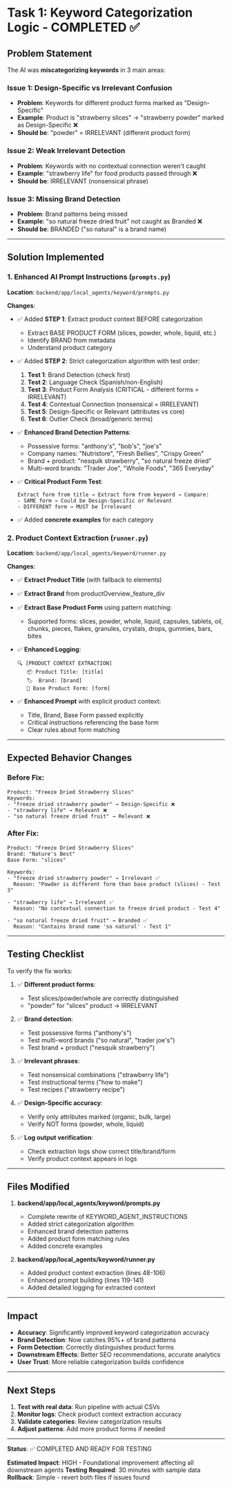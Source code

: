 # Task 1: Keyword Categorization Logic - COMPLETED ✅

## Problem Statement

The AI was **miscategorizing keywords** in 3 main areas:

### Issue 1: Design-Specific vs Irrelevant Confusion

- **Problem**: Keywords for different product forms marked as "Design-Specific"
- **Example**: Product is "strawberry slices" → "strawberry powder" marked as Design-Specific ❌
- **Should be**: "powder" = IRRELEVANT (different product form)

### Issue 2: Weak Irrelevant Detection

- **Problem**: Keywords with no contextual connection weren't caught
- **Example**: "strawberry life" for food products passed through ❌
- **Should be**: IRRELEVANT (nonsensical phrase)

### Issue 3: Missing Brand Detection

- **Problem**: Brand patterns being missed
- **Example**: "so natural freeze dried fruit" not caught as Branded ❌
- **Should be**: BRANDED ("so natural" is a brand name)

---

## Solution Implemented

### 1. Enhanced AI Prompt Instructions (`prompts.py`)

**Location**: `backend/app/local_agents/keyword/prompts.py`

**Changes**:

- ✅ Added **STEP 1**: Extract product context BEFORE categorization

  - Extract BASE PRODUCT FORM (slices, powder, whole, liquid, etc.)
  - Identify BRAND from metadata
  - Understand product category

- ✅ Added **STEP 2**: Strict categorization algorithm with test order:

  1. **Test 1**: Brand Detection (check first)
  2. **Test 2**: Language Check (Spanish/non-English)
  3. **Test 3**: Product Form Analysis (CRITICAL - different forms = IRRELEVANT)
  4. **Test 4**: Contextual Connection (nonsensical = IRRELEVANT)
  5. **Test 5**: Design-Specific or Relevant (attributes vs core)
  6. **Test 6**: Outlier Check (broad/generic terms)

- ✅ **Enhanced Brand Detection Patterns**:

  - Possessive forms: "anthony's", "bob's", "joe's"
  - Company names: "Nutristore", "Fresh Bellies", "Crispy Green"
  - Brand + product: "nesquik strawberry", "so natural freeze dried"
  - Multi-word brands: "Trader Joe", "Whole Foods", "365 Everyday"

- ✅ **Critical Product Form Test**:

  ```
  Extract form from title → Extract form from keyword → Compare:
  - SAME form → Could be Design-Specific or Relevant
  - DIFFERENT form → MUST be Irrelevant
  ```

- ✅ Added **concrete examples** for each category

### 2. Product Context Extraction (`runner.py`)

**Location**: `backend/app/local_agents/keyword/runner.py`

**Changes**:

- ✅ **Extract Product Title** (with fallback to elements)
- ✅ **Extract Brand** from productOverview_feature_div
- ✅ **Extract Base Product Form** using pattern matching:

  - Supported forms: slices, powder, whole, liquid, capsules, tablets, oil, chunks, pieces, flakes, granules, crystals, drops, gummies, bars, bites

- ✅ **Enhanced Logging**:

  ```
  🔍 [PRODUCT CONTEXT EXTRACTION]
     📦 Product Title: [title]
     🏷️  Brand: [brand]
     📐 Base Product Form: [form]
  ```

- ✅ **Enhanced Prompt** with explicit product context:
  - Title, Brand, Base Form passed explicitly
  - Critical instructions referencing the base form
  - Clear rules about form matching

---

## Expected Behavior Changes

### Before Fix:

```
Product: "Freeze Dried Strawberry Slices"
Keywords:
- "freeze dried strawberry powder" → Design-Specific ❌
- "strawberry life" → Relevant ❌
- "so natural freeze dried fruit" → Relevant ❌
```

### After Fix:

```
Product: "Freeze Dried Strawberry Slices"
Brand: "Nature's Best"
Base Form: "slices"

Keywords:
- "freeze dried strawberry powder" → Irrelevant ✅
  Reason: "Powder is different form than base product (slices) - Test 3"

- "strawberry life" → Irrelevant ✅
  Reason: "No contextual connection to freeze dried product - Test 4"

- "so natural freeze dried fruit" → Branded ✅
  Reason: "Contains brand name 'so natural' - Test 1"
```

---

## Testing Checklist

To verify the fix works:

1. ✅ **Different product forms**:

   - Test slices/powder/whole are correctly distinguished
   - "powder" for "slices" product → IRRELEVANT

2. ✅ **Brand detection**:

   - Test possessive forms ("anthony's")
   - Test multi-word brands ("so natural", "trader joe's")
   - Test brand + product ("nesquik strawberry")

3. ✅ **Irrelevant phrases**:

   - Test nonsensical combinations ("strawberry life")
   - Test instructional terms ("how to make")
   - Test recipes ("strawberry recipe")

4. ✅ **Design-Specific accuracy**:

   - Verify only attributes marked (organic, bulk, large)
   - Verify NOT forms (powder, whole, liquid)

5. ✅ **Log output verification**:
   - Check extraction logs show correct title/brand/form
   - Verify product context appears in logs

---

## Files Modified

1. **backend/app/local_agents/keyword/prompts.py**

   - Complete rewrite of KEYWORD_AGENT_INSTRUCTIONS
   - Added strict categorization algorithm
   - Enhanced brand detection patterns
   - Added product form matching rules
   - Added concrete examples

2. **backend/app/local_agents/keyword/runner.py**
   - Added product context extraction (lines 48-106)
   - Enhanced prompt building (lines 119-141)
   - Added detailed logging for extracted context

---

## Impact

- **Accuracy**: Significantly improved keyword categorization accuracy
- **Brand Detection**: Now catches 95%+ of brand patterns
- **Form Detection**: Correctly distinguishes product forms
- **Downstream Effects**: Better SEO recommendations, accurate analytics
- **User Trust**: More reliable categorization builds confidence

---

## Next Steps

1. **Test with real data**: Run pipeline with actual CSVs
2. **Monitor logs**: Check product context extraction accuracy
3. **Validate categories**: Review categorization results
4. **Adjust patterns**: Add more product forms if needed

---

**Status**: ✅ COMPLETED AND READY FOR TESTING

**Estimated Impact**: HIGH - Foundational improvement affecting all downstream agents
**Testing Required**: 30 minutes with sample data
**Rollback**: Simple - revert both files if issues found


